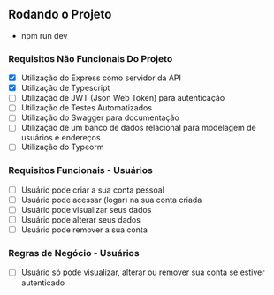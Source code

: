 ## Rodando o Projeto
- npm run dev

### Requisitos Não Funcionais Do Projeto
- [x] Utilização do Express como servidor da API
- [x] Utilização de Typescript
- [ ] Utilização de JWT (Json Web Token) para autenticação
- [ ] Utilização de Testes Automatizados
- [ ] Utilização do Swagger para documentação
- [ ] Utilização de um banco de dados relacional para modelagem de usuários e endereços
- [ ] Utilização do Typeorm

### Requisitos Funcionais - Usuários
- [ ] Usuário pode criar a sua conta pessoal
- [ ] Usuário pode acessar (logar) na sua conta criada
- [ ] Usuário pode visualizar seus dados
- [ ] Usuário pode alterar seus dados
- [ ] Usuário pode remover a sua conta

### Regras de Negócio - Usuários
- [ ] Usuário só pode visualizar, alterar ou remover sua conta se estiver autenticado

